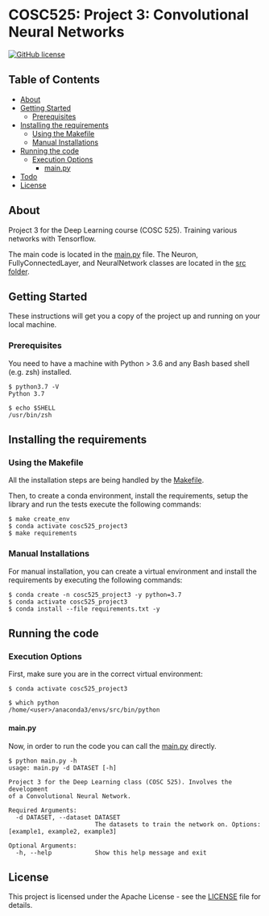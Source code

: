 # COSC525: Project 3: Convolutional Neural Networks

[![GitHub license](https://img.shields.io/badge/license-Apache-blue.svg)](
https://github.com/drkostas/COSC525-Project3/blob/master/LICENSE)

## Table of Contents

+ [About](#about)
+ [Getting Started](#getting_started)
    + [Prerequisites](#prerequisites)
+ [Installing the requirements](#installing)
  + [Using the Makefile](#installing_makefile)
  + [Manual Installations](#installing_manually)
+ [Running the code](#run_locally)
    + [Execution Options](#execution_options)
        + [main.py](#src_main)
+ [Todo](#todo)
+ [License](#license)

## About <a name = "about"></a>

Project 3 for the Deep Learning course (COSC 525). Training various networks with Tensorflow.

The main code is located in the [main.py](main.py) file. The Neuron, FullyConnectedLayer, 
and NeuralNetwork classes are located in the [src folder](src).

## Getting Started <a name = "getting_started"></a>

These instructions will get you a copy of the project up and running on your local machine.

### Prerequisites <a name = "prerequisites"></a>

You need to have a machine with Python > 3.6 and any Bash based shell (e.g. zsh) installed.

```ShellSession
$ python3.7 -V
Python 3.7

$ echo $SHELL
/usr/bin/zsh
```

## Installing the requirements <a name = "installing"></a>

### Using the Makefile <a name = "installing_makefile"></a>
All the installation steps are being handled by the [Makefile](Makefile).

Then, to create a conda environment, install the requirements, setup the library and run the tests
execute the following commands:

```ShellSession
$ make create_env
$ conda activate cosc525_project3
$ make requirements
```

### Manual Installations <a name = "installing_manually"></a>

For manual installation, you can create a virtual environment 
and install the requirements by executing the following commands:

```ShellSession
$ conda create -n cosc525_project3 -y python=3.7
$ conda activate cosc525_project3
$ conda install --file requirements.txt -y
```

## Running the code <a name = "run_locally"></a>

### Execution Options <a name = "execution_options"></a>

First, make sure you are in the correct virtual environment:

```ShellSession
$ conda activate cosc525_project3

$ which python
/home/<user>/anaconda3/envs/src/bin/python
```

#### main.py <a name = "src_main"></a>

Now, in order to run the code you can call the [main.py](main.py)
directly.

```ShellSession
$ python main.py -h
usage: main.py -d DATASET [-h]

Project 3 for the Deep Learning class (COSC 525). Involves the development 
of a Convolutional Neural Network.

Required Arguments:
  -d DATASET, --dataset DATASET
                        The datasets to train the network on. Options: [example1, example2, example3]

Optional Arguments:
  -h, --help            Show this help message and exit
```

## License <a name = "license"></a>

This project is licensed under the Apache License - see the [LICENSE](LICENSE) file for details.
